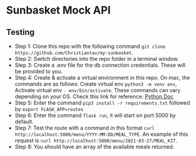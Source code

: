 # Sunbasket Mock API

## Testing
- Step 1: Clone this repo with the following command `git clone https://github.com/Christiantav/my-sunbasket`.
- Step 2: Switch directories into the repo folder in a terminal window.
- Step 3: Create a .env file for the db connection credentials. These will be provided to you.
- Step 4: Create & activate a virtual environment in this repo. On mac, the commands are as follows: Create virtual env `python3 -m venv env`, Activate virtual env `. env/bin/activate`. These commands can vary depending on your OS. Check this link for reference: [Python Doc](https://docs.python.org/3/library/venv.html)
- Step 5: Enter the command `pip3 install -r requirements.txt` followed by `export FLASK_APP=routes`
- Step 6: Enter the command `flask run`, it will start on port 5000 by default.
- Step 7: Test the route with a command in this format `curl http://localhost:5000/menu/YYYY-MM-DD/MEAL_TYPE`. An example of this request is `curl http://localhost:5000/menu/2021-03-27/MEAL_KIT`.
- Step 8: You should have an array of the available meals returned.
